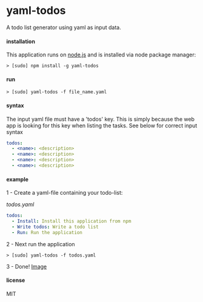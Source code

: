 # yaml-todos
A todo list generator using yaml as input data.

#### installation
This application runs on [node.js](http://nodejs.org) and is installed via node package manager:
```
> [sudo] npm install -g yaml-todos
```

#### run
```
> [sudo] yaml-todos -f file_name.yaml
```

#### syntax
The input yaml file must have a 'todos' key. This is simply because the web app is looking for this key when listing the tasks. See below for correct input syntax
```yaml
todos:
  - <name>: <description>
  - <name>: <description>
  - <name>: <description>
  - <name>: <description>
```

#### example
1 - Create a yaml-file containing your todo-list:

*todos.yaml*
```yaml
todos:
  - Install: Install this application from npm
  - Write todos: Write a todo list
  - Run: Run the application
```

2 - Next run the application
```
> [sudo] yaml-todos -f todos.yaml
```

3 - Done! [Image](https://raw.githubusercontent.com/victoralveflo/yaml-todos/master/img/example.png)

#### license
MIT
